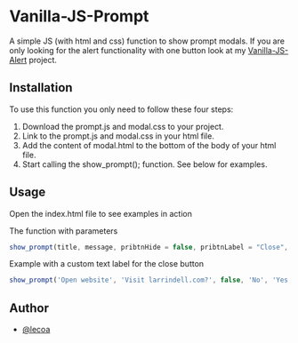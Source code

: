 
# Vanilla-JS-Prompt

A simple JS (with html and css) function to show prompt modals. If you are only looking for the alert functionality with one button look at my [Vanilla-JS-Alert](https://github.com/lecoa/Vanilla-JS-Alert) project.


## Installation

To use this function you only need to follow these four steps:

1. Download the prompt.js and modal.css to your project.
2. Link to the prompt.js and modal.css in your html file.
3. Add the content of modal.html to the bottom of the body of your html file.
4. Start calling the show_prompt(); function. See below for examples.

## Usage
Open the index.html file to see examples in action

The function with parameters
```javascript
show_prompt(title, message, pribtnHide = false, pribtnLabel = "Close", secBtnLabel = '', secBtnAction = '')
```

Example with a custom text label for the close button
```javascript
show_prompt('Open website', 'Visit larrindell.com?', false, 'No', 'Yes', `window.open('https://larrindell.com');document.getElementById('modal-alert').style.display = 'none'`)
```
## Author

- [@lecoa](https://github.com/lecoa)

